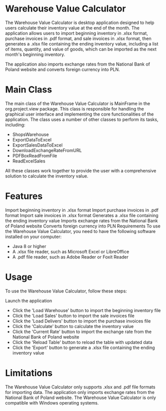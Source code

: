 # Warehouse Value Calculator
The Warehouse Value Calculator is desktop application designed to help users calculate their inventory value at the end of the month. The application allows users to import beginning inventory in .xlsx format, purchase invoices in .pdf format, and sale invoices in .xlsx format, then generates a .xlsx file containing the ending inventory value, including a list of items, quantity, and value of goods, which can be imported as the next month's beginning inventory.

The application also imports exchange rates from the National Bank of Poland website and converts foreign currency into PLN.

# Main Class
The main class of the Warehouse Value Calculator is MainFrame in the org.project.view package. This class is responsible for handling the graphical user interface and implementing the core functionalities of the application. The class uses a number of other classes to perform its tasks, including:

+ ShopsWarehouse
+ ExportDataToExcel
+ ExportSalesDataToExcel
+ DownloadExchangeRateFromURL
+ PDFBoxReadFromFile
+ ReadExcelSales

All these classes work together to provide the user with a comprehensive solution to calculate the inventory value.

# Features
Import beginning inventory in .xlsx format
Import purchase invoices in .pdf format
Import sale invoices in .xlsx format
Generates a .xlsx file containing the ending inventory value
Imports exchange rates from the National Bank of Poland website
Converts foreign currency into PLN
Requirements
To use the Warehouse Value Calculator, you need to have the following software installed on your computer:

+ Java 8 or higher
+ A .xlsx file reader, such as Microsoft Excel or LibreOffice
+ A .pdf file reader, such as Adobe Reader or Foxit Reader

# Usage
To use the Warehouse Value Calculator, follow these steps:

Launch the application
+ Click the 'Load Warehouse' button to import the beginning inventory file
+ Click the 'Load Sales' button to import the sale invoices file
+ Click the 'Load Delivers' button to import the purchase invoices file
+ Click the 'Calculate' button to calculate the inventory value
+ Click the 'Current Rate' button to import the exchange rate from the National Bank of Poland website
+ Click the 'Reload Table' button to reload the table with updated data
+ Click the 'Export' button to generate a .xlsx file containing the ending inventory value

# Limitations
The Warehouse Value Calculator only supports .xlsx and .pdf file formats for importing data.
The application only imports exchange rates from the National Bank of Poland website.
The Warehouse Value Calculator is only compatible with Windows operating systems.
